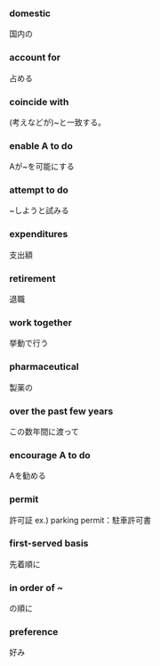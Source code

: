 ### domestic
国内の

### account for
占める

### coincide with
(考えなどが)~と一致する。

### enable A to do
Aが~を可能にする


### attempt to do
~しようと試みる


### expenditures
支出額

### retirement
退職

### work together
挙動で行う

### pharmaceutical
製薬の

### over the past few years
この数年間に渡って

### encourage A to do
Aを勧める

### permit
許可証
ex.) parking permit：駐車許可書

### first-served basis
先着順に

### in order of ~
の順に

### preference
好み